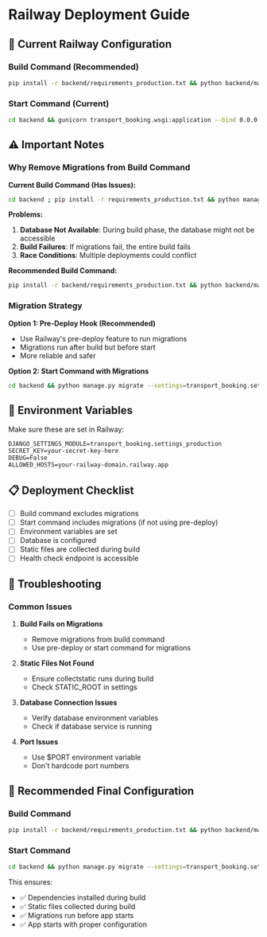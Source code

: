 # Railway Deployment Guide

## 🚀 Current Railway Configuration

### Build Command (Recommended)
```bash
pip install -r backend/requirements_production.txt && python backend/manage.py collectstatic --settings=transport_booking.settings_production --noinput
```

### Start Command (Current)
```bash
cd backend && gunicorn transport_booking.wsgi:application --bind 0.0.0.0:$PORT --workers 3 --timeout 120 --worker-class gthread --env DJANGO_SETTINGS_MODULE=transport_booking.settings_production
```

## ⚠️ Important Notes

### Why Remove Migrations from Build Command

**Current Build Command (Has Issues):**
```bash
cd backend ; pip install -r requirements_production.txt && python manage.py migrate --settings=transport_booking.settings_production && python manage.py collectstatic --settings=transport_booking.settings_production --noinput
```

**Problems:**
1. **Database Not Available**: During build phase, the database might not be accessible
2. **Build Failures**: If migrations fail, the entire build fails
3. **Race Conditions**: Multiple deployments could conflict

**Recommended Build Command:**
```bash
pip install -r backend/requirements_production.txt && python backend/manage.py collectstatic --settings=transport_booking.settings_production --noinput
```

### Migration Strategy

**Option 1: Pre-Deploy Hook (Recommended)**
- Use Railway's pre-deploy feature to run migrations
- Migrations run after build but before start
- More reliable and safer

**Option 2: Start Command with Migrations**
```bash
cd backend && python manage.py migrate --settings=transport_booking.settings_production --noinput && gunicorn transport_booking.wsgi:application --bind 0.0.0.0:$PORT --workers 3 --timeout 120 --worker-class gthread --env DJANGO_SETTINGS_MODULE=transport_booking.settings_production
```

## 🔧 Environment Variables

Make sure these are set in Railway:

```
DJANGO_SETTINGS_MODULE=transport_booking.settings_production
SECRET_KEY=your-secret-key-here
DEBUG=False
ALLOWED_HOSTS=your-railway-domain.railway.app
```

## 📋 Deployment Checklist

- [ ] Build command excludes migrations
- [ ] Start command includes migrations (if not using pre-deploy)
- [ ] Environment variables are set
- [ ] Database is configured
- [ ] Static files are collected during build
- [ ] Health check endpoint is accessible

## 🚨 Troubleshooting

### Common Issues

1. **Build Fails on Migrations**
   - Remove migrations from build command
   - Use pre-deploy or start command for migrations

2. **Static Files Not Found**
   - Ensure collectstatic runs during build
   - Check STATIC_ROOT in settings

3. **Database Connection Issues**
   - Verify database environment variables
   - Check if database service is running

4. **Port Issues**
   - Use $PORT environment variable
   - Don't hardcode port numbers

## 🎯 Recommended Final Configuration

### Build Command
```bash
pip install -r backend/requirements_production.txt && python backend/manage.py collectstatic --settings=transport_booking.settings_production --noinput
```

### Start Command
```bash
cd backend && python manage.py migrate --settings=transport_booking.settings_production --noinput && gunicorn transport_booking.wsgi:application --bind 0.0.0.0:$PORT --workers 3 --timeout 120 --worker-class gthread --env DJANGO_SETTINGS_MODULE=transport_booking.settings_production
```

This ensures:
- ✅ Dependencies installed during build
- ✅ Static files collected during build
- ✅ Migrations run before app starts
- ✅ App starts with proper configuration

